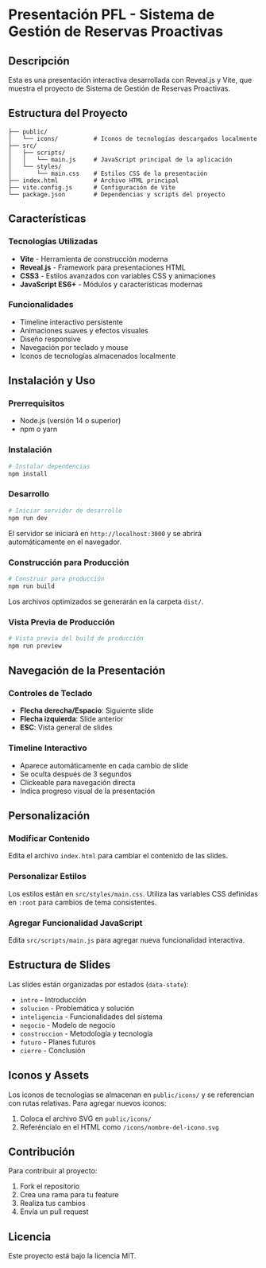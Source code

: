 # Presentación PFL - Sistema de Gestión de Reservas Proactivas

## Descripción
Esta es una presentación interactiva desarrollada con Reveal.js y Vite, que muestra el proyecto de Sistema de Gestión de Reservas Proactivas.

## Estructura del Proyecto
```
├── public/
│   └── icons/          # Iconos de tecnologías descargados localmente
├── src/
│   ├── scripts/
│   │   └── main.js     # JavaScript principal de la aplicación
│   └── styles/
│       └── main.css    # Estilos CSS de la presentación
├── index.html          # Archivo HTML principal
├── vite.config.js      # Configuración de Vite
└── package.json        # Dependencias y scripts del proyecto
```

## Características

### Tecnologías Utilizadas
- **Vite** - Herramienta de construcción moderna
- **Reveal.js** - Framework para presentaciones HTML
- **CSS3** - Estilos avanzados con variables CSS y animaciones
- **JavaScript ES6+** - Módulos y características modernas

### Funcionalidades
- Timeline interactivo persistente
- Animaciones suaves y efectos visuales
- Diseño responsive
- Navegación por teclado y mouse
- Iconos de tecnologías almacenados localmente

## Instalación y Uso

### Prerrequisitos
- Node.js (versión 14 o superior)
- npm o yarn

### Instalación
```bash
# Instalar dependencias
npm install
```

### Desarrollo
```bash
# Iniciar servidor de desarrollo
npm run dev
```

El servidor se iniciará en `http://localhost:3000` y se abrirá automáticamente en el navegador.

### Construcción para Producción
```bash
# Construir para producción
npm run build
```

Los archivos optimizados se generarán en la carpeta `dist/`.

### Vista Previa de Producción
```bash
# Vista previa del build de producción
npm run preview
```

## Navegación de la Presentación

### Controles de Teclado
- **Flecha derecha/Espacio**: Siguiente slide
- **Flecha izquierda**: Slide anterior
- **ESC**: Vista general de slides

### Timeline Interactivo
- Aparece automáticamente en cada cambio de slide
- Se oculta después de 3 segundos
- Clickeable para navegación directa
- Indica progreso visual de la presentación

## Personalización

### Modificar Contenido
Edita el archivo `index.html` para cambiar el contenido de las slides.

### Personalizar Estilos
Los estilos están en `src/styles/main.css`. Utiliza las variables CSS definidas en `:root` para cambios de tema consistentes.

### Agregar Funcionalidad JavaScript
Edita `src/scripts/main.js` para agregar nueva funcionalidad interactiva.

## Estructura de Slides

Las slides están organizadas por estados (`data-state`):
- `intro` - Introducción
- `solucion` - Problemática y solución
- `inteligencia` - Funcionalidades del sistema
- `negocio` - Modelo de negocio
- `construccion` - Metodología y tecnología
- `futuro` - Planes futuros
- `cierre` - Conclusión

## Iconos y Assets

Los iconos de tecnologías se almacenan en `public/icons/` y se referencian con rutas relativas. Para agregar nuevos iconos:

1. Coloca el archivo SVG en `public/icons/`
2. Referéncialo en el HTML como `/icons/nombre-del-icono.svg`

## Contribución

Para contribuir al proyecto:
1. Fork el repositorio
2. Crea una rama para tu feature
3. Realiza tus cambios
4. Envía un pull request

## Licencia

Este proyecto está bajo la licencia MIT.
